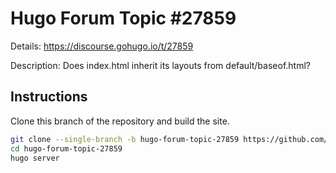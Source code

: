 # Hugo Forum Topic #27859

Details: <https://discourse.gohugo.io/t/27859>

Description: Does index.html inherit its layouts from default/baseof.html?

## Instructions

Clone this branch of the repository and build the site.

```bash
git clone --single-branch -b hugo-forum-topic-27859 https://github.com/jmooring/hugo-testing hugo-forum-topic-27859
cd hugo-forum-topic-27859
hugo server
```
